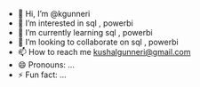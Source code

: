 - 👋 Hi, I’m @kgunneri
- 👀 I’m interested in sql , powerbi
- 🌱 I’m currently learning sql , powerbi
- 💞️ I’m looking to collaborate on sql , powerbi
- 📫 How to reach me kushalgunneri@gmail.com
- 😄 Pronouns: ...
- ⚡ Fun fact: ...

<!---
kgunneri/kgunneri is a ✨ special ✨ repository because its `README.md` (this file) appears on your GitHub profile.
You can click the Preview link to take a look at your changes.
--->
